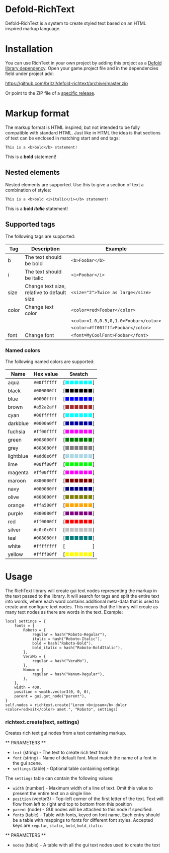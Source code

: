 # Defold-RichText
Defold-RichText is a system to create styled text based on an HTML inspired markup language.

# Installation
You can use RichText in your own project by adding this project as a [Defold library dependency](http://www.defold.com/manuals/libraries/). Open your game.project file and in the dependencies field under project add:

https://github.com/britzl/defold-richtext/archive/master.zip

Or point to the ZIP file of a [specific release](https://github.com/britzl/defold-richtext/releases).

# Markup format
The markup format is HTML inspired, but not intended to be fully compatible with standard HTML. Just like in HTML the idea is that sections of text can be enclosed in matching start and end tags:

	This is a <b>bold</b> statement!

This is a <b>bold</b> statement!

## Nested elements
Nested elements are supported. Use this to give a section of text a combination of styles:

	This is a <b>bold <i>italic</i></b> statement!

This is a <b>bold <i>italic</i></b> statement!

## Supported tags
The following tags are supported:

| Tag   | Description                                    | Example                               |
|-------|------------------------------------------------|---------------------------------------|
| b     | The text should be bold                        | `<b>Foobar</b>`                       |
| i     | The text should be italic                      | `<i>Foobar</i>`                       |
| size  | Change text size, relative to default size     | `<size="2">Twice as large</size>`     |
| color | Change text color                              | `<color=red>Foobar</color>`           |
|       |                                                | `<color=1.0,0.5,0,1.0>Foobar</color>` |
|       |                                                | `<color=#ff00ffff>Foobar</color>`     |
| font  | Change font                                    | `<font=MyCoolFont>Foobar</font>`      |

### Named colors
The following named colors are supported:

| Name      | Hex value   | Swatch                            |
|-----------|-------------|-----------------------------------|
| aqua      | `#00ffffff` | [<font color="#00ffff">■■■■■■</font>] |
| black     | `#000000ff` | [<font color="#000000">■■■■■■</font>] |
| blue      | `#0000ffff` | [<font color="#0000ff">■■■■■■</font>] |
| brown     | `#a52a2aff` | [<font color="#a52a2a">■■■■■■</font>] |
| cyan      | `#00ffffff` | [<font color="#00ffff">■■■■■■</font>] |
| darkblue  | `#0000a0ff` | [<font color="#0000a0">■■■■■■</font>] |
| fuchsia   | `#ff00ffff` | [<font color="#ff00ff">■■■■■■</font>] |
| green     | `#008000ff` | [<font color="#008000">■■■■■■</font>] |
| grey      | `#808080ff` | [<font color="#808080">■■■■■■</font>] |
| lightblue | `#add8e6ff` | [<font color="#add8e6">■■■■■■</font>] |
| lime      | `#00ff00ff` | [<font color="#00ff00">■■■■■■</font>] |
| magenta   | `#ff00ffff` | [<font color="#ff00ff">■■■■■■</font>] |
| maroon    | `#800000ff` | [<font color="#800000">■■■■■■</font>] |
| navy      | `#000080ff` | [<font color="#000080">■■■■■■</font>] |
| olive     | `#808000ff` | [<font color="#808000">■■■■■■</font>] |
| orange    | `#ffa500ff` | [<font color="#ffa500">■■■■■■</font>] |
| purple    | `#800080ff` | [<font color="#800080">■■■■■■</font>] |
| red	    | `#ff0000ff` | [<font color="#ff0000">■■■■■■</font>] |
| silver    | `#c0c0c0ff` | [<font color="#c0c0c0">■■■■■■</font>] |
| teal      | `#008080ff` | [<font color="#008080">■■■■■■</font>] |
| white     | `#ffffffff` | [<font color="#ffffff">■■■■■■</font>] |
| yellow    | `#ffff00ff` | [<font color="#ffff00">■■■■■■</font>] |

# Usage
The RichText library will create gui text nodes representing the markup in the text passed to the library. It will search for tags and split the entire text into words, where each word contains additional meta-data that is used to create and configure text nodes. This means that the library will create as many text nodes as there are words in the text. Example:

	local settings = {
		fonts = {
			Roboto = {
				regular = hash("Roboto-Regular"),
				italic = hash("Roboto-Italic"),
				bold = hash("Roboto-Bold"),
				bold_italic = hash("Roboto-BoldItalic"),
			},
			VeraMo = {
				regular = hash("VeraMo"),
			},
			Nanum = {
				regular = hash("Nanum-Regular"),
			},
		},
		width = 400,
		position = vmath.vector3(0, 0, 0),
		parent = gui.get_node("parent"),
	}
	self.nodes = richtext.create("Lorem <b>ipsum</b> dolor <color=red>sit</color> amet.", "Roboto", settings)

### richtext.create(text, settings)
Creates rich text gui nodes from a text containing markup.

** PARAMETERS **
* `text` (string) - The text to create rich text from
* `font` (string) - Name of default font. Must match the name of a font in the gui scene.
* `settings` (table) - Optional table containing settings

The `settings` table can contain the following values:

* `width` (number) - Maximum width of a line of text. Omit this value to present the entire text on a single line
* `position` (vector3) - Top-left corner of the first letter of the text. Text will flow from left to right and top to bottom from this position
* `parent` (node) - GUI nodes will be attached to this node if specified.
* `fonts` (table) - Table with fonts, keyed on font name. Each entry should be a table with mappings to fonts for different font styles. Accepted keys are `regular`, `italic`, `bold`, `bold_italic`.

** PARAMETERS **
* `nodes` (table) - A table with all the gui text nodes used to create the text

